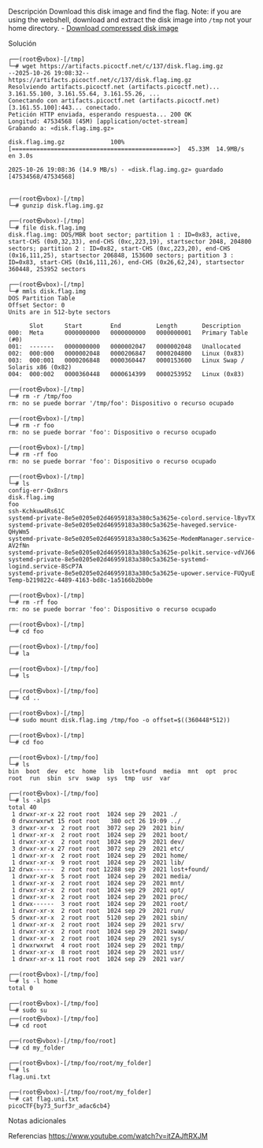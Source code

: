 Descripción
	Download this disk image and find the flag. Note: if you are using the webshell, download and extract the disk image into `/tmp` not your home directory.
	- [Download compressed disk image](https://artifacts.picoctf.net/c/137/disk.flag.img.gz)
	
Solución
	
	┌──(root㉿vbox)-[/tmp]
	└─# wget https://artifacts.picoctf.net/c/137/disk.flag.img.gz
	--2025-10-26 19:08:32--  https://artifacts.picoctf.net/c/137/disk.flag.img.gz
	Resolviendo artifacts.picoctf.net (artifacts.picoctf.net)... 3.161.55.100, 3.161.55.64, 3.161.55.26, ...
	Conectando con artifacts.picoctf.net (artifacts.picoctf.net)[3.161.55.100]:443... conectado.
	Petición HTTP enviada, esperando respuesta... 200 OK
	Longitud: 47534568 (45M) [application/octet-stream]
	Grabando a: «disk.flag.img.gz»
	
	disk.flag.img.gz             100%[==============================================>]  45.33M  14.9MB/s    en 3.0s    
	
	2025-10-26 19:08:36 (14.9 MB/s) - «disk.flag.img.gz» guardado [47534568/47534568]
	
	                                                                                                                    
	┌──(root㉿vbox)-[/tmp]
	└─# gunzip disk.flag.img.gz 
	                                                                                                                    
	┌──(root㉿vbox)-[/tmp]
	└─# file disk.flag.img 
	disk.flag.img: DOS/MBR boot sector; partition 1 : ID=0x83, active, start-CHS (0x0,32,33), end-CHS (0xc,223,19), startsector 2048, 204800 sectors; partition 2 : ID=0x82, start-CHS (0xc,223,20), end-CHS (0x16,111,25), startsector 206848, 153600 sectors; partition 3 : ID=0x83, start-CHS (0x16,111,26), end-CHS (0x26,62,24), startsector 360448, 253952 sectors
	                                                                                                                    
	┌──(root㉿vbox)-[/tmp]
	└─# mmls disk.flag.img 
	DOS Partition Table
	Offset Sector: 0
	Units are in 512-byte sectors
	
	      Slot      Start        End          Length       Description
	000:  Meta      0000000000   0000000000   0000000001   Primary Table (#0)
	001:  -------   0000000000   0000002047   0000002048   Unallocated
	002:  000:000   0000002048   0000206847   0000204800   Linux (0x83)
	003:  000:001   0000206848   0000360447   0000153600   Linux Swap / Solaris x86 (0x82)
	004:  000:002   0000360448   0000614399   0000253952   Linux (0x83)
	                                                                                                                    
	┌──(root㉿vbox)-[/tmp]
	└─# rm -r /tmp/foo  
	rm: no se puede borrar '/tmp/foo': Dispositivo o recurso ocupado
	                                                                                                                    
	┌──(root㉿vbox)-[/tmp]
	└─# rm -r foo     
	rm: no se puede borrar 'foo': Dispositivo o recurso ocupado
	                                                                                                                    
	┌──(root㉿vbox)-[/tmp]
	└─# rm -rf foo
	rm: no se puede borrar 'foo': Dispositivo o recurso ocupado
	                                                                                                                    
	┌──(root㉿vbox)-[/tmp]
	└─# ls
	config-err-Qx8nrs
	disk.flag.img
	foo
	ssh-Kchkuw4Rs61C
	systemd-private-8e5e0205e02d46959183a380c5a3625e-colord.service-lByvTX
	systemd-private-8e5e0205e02d46959183a380c5a3625e-haveged.service-QHyWm5
	systemd-private-8e5e0205e02d46959183a380c5a3625e-ModemManager.service-AV2fNn
	systemd-private-8e5e0205e02d46959183a380c5a3625e-polkit.service-vdVJ66
	systemd-private-8e5e0205e02d46959183a380c5a3625e-systemd-logind.service-8ScP7A
	systemd-private-8e5e0205e02d46959183a380c5a3625e-upower.service-FUQyuE
	Temp-b219822c-4489-4163-bd8c-1a5166b2bb0e
	                                                                                                                    
	┌──(root㉿vbox)-[/tmp]
	└─# rm -rf foo 
	rm: no se puede borrar 'foo': Dispositivo o recurso ocupado
	                                                                                                                    
	┌──(root㉿vbox)-[/tmp]
	└─# cd foo  
	                                                                                                                    
	┌──(root㉿vbox)-[/tmp/foo]
	└─# la
	                                                                                                                    
	┌──(root㉿vbox)-[/tmp/foo]
	└─# ls
	                                                                                                                    
	┌──(root㉿vbox)-[/tmp/foo]
	└─# cd ..   
	                                                                                                                    
	┌──(root㉿vbox)-[/tmp]
	└─# sudo mount disk.flag.img /tmp/foo -o offset=$((360448*512))
	                                                                                                                    
	┌──(root㉿vbox)-[/tmp]
	└─# cd foo 
	                                                                                                                    
	┌──(root㉿vbox)-[/tmp/foo]
	└─# ls
	bin  boot  dev  etc  home  lib  lost+found  media  mnt  opt  proc  root  run  sbin  srv  swap  sys  tmp  usr  var
	                                                                                                                    
	┌──(root㉿vbox)-[/tmp/foo]
	└─# ls -alps
	total 40
	 1 drwxr-xr-x 22 root root  1024 sep 29  2021 ./
	 0 drwxrwxrwt 15 root root   380 oct 26 19:09 ../
	 3 drwxr-xr-x  2 root root  3072 sep 29  2021 bin/
	 1 drwxr-xr-x  2 root root  1024 sep 29  2021 boot/
	 1 drwxr-xr-x  2 root root  1024 sep 29  2021 dev/
	 3 drwxr-xr-x 27 root root  3072 sep 29  2021 etc/
	 1 drwxr-xr-x  2 root root  1024 sep 29  2021 home/
	 1 drwxr-xr-x  9 root root  1024 sep 29  2021 lib/
	12 drwx------  2 root root 12288 sep 29  2021 lost+found/
	 1 drwxr-xr-x  5 root root  1024 sep 29  2021 media/
	 1 drwxr-xr-x  2 root root  1024 sep 29  2021 mnt/
	 1 drwxr-xr-x  2 root root  1024 sep 29  2021 opt/
	 1 drwxr-xr-x  2 root root  1024 sep 29  2021 proc/
	 1 drwx------  3 root root  1024 sep 29  2021 root/
	 1 drwxr-xr-x  2 root root  1024 sep 29  2021 run/
	 5 drwxr-xr-x  2 root root  5120 sep 29  2021 sbin/
	 1 drwxr-xr-x  2 root root  1024 sep 29  2021 srv/
	 1 drwxr-xr-x  2 root root  1024 sep 29  2021 swap/
	 1 drwxr-xr-x  2 root root  1024 sep 29  2021 sys/
	 1 drwxrwxrwt  4 root root  1024 sep 29  2021 tmp/
	 1 drwxr-xr-x  8 root root  1024 sep 29  2021 usr/
	 1 drwxr-xr-x 11 root root  1024 sep 29  2021 var/
	                                                                                                                    
	┌──(root㉿vbox)-[/tmp/foo]
	└─# ls -l home
	total 0
	                                                                                                                    
	┌──(root㉿vbox)-[/tmp/foo]
	└─# sudo su                                                    
	┌──(root㉿vbox)-[/tmp/foo]
	└─# cd root 
	                                                                                                                    
	┌──(root㉿vbox)-[/tmp/foo/root]
	└─# cd my_folder 
	                                                                                                                    
	┌──(root㉿vbox)-[/tmp/foo/root/my_folder]
	└─# ls
	flag.uni.txt
	                                                                                                                    
	┌──(root㉿vbox)-[/tmp/foo/root/my_folder]
	└─# cat flag.uni.txt 
	picoCTF{by73_5urf3r_adac6cb4}
	
Notas adicionales
	
	
Referencias
	https://www.youtube.com/watch?v=itZAJftRXJM
	